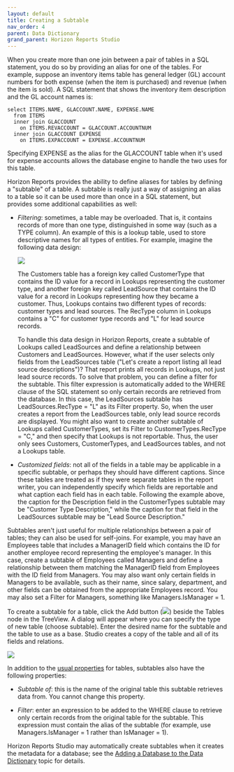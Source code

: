 ```yaml
---
layout: default
title: Creating a Subtable
nav_order: 4
parent: Data Dictionary
grand_parent: Horizon Reports Studio
---
```


When you create more than one join between a pair of tables in a SQL statement, you do so by providing an alias for one of the tables. For example, suppose an inventory items table has general ledger (GL) account numbers for both expense (when the item is purchased) and revenue (when the item is sold). A SQL statement that shows the inventory item description and the GL account names is:

    select ITEMS.NAME, GLACCOUNT.NAME, EXPENSE.NAME
      from ITEMS
      inner join GLACCOUNT
        on ITEMS.REVACCOUNT = GLACCOUNT.ACCOUNTNUM
      inner join GLACCOUNT EXPENSE
        on ITEMS.EXPACCOUNT = EXPENSE.ACCOUNTNUM

Specifying EXPENSE as the alias for the GLACCOUNT table when it's used for expense accounts allows the database engine to handle the two uses for this table.

Horizon Reports provides the ability to define aliases for tables by defining a "subtable" of a table. A subtable is really just a way of assigning an alias to a table so it can be used more than once in a SQL statement, but provides some additional capabilities as well:

* *Filtering*: sometimes, a table may be overloaded. That is, it contains records of more than one type, distinguished in some way (such as a TYPE column). An example of this is a lookup table, used to store descriptive names for all types of entities. For example, imagine the following data design:

    ![](images\subtableexample.gif)

    The Customers table has a foreign key called CustomerType that contains the ID value for a record in Lookups representing the customer type, and another foreign key called LeadSource that contains the ID value for a record in Lookups representing how they became a customer. Thus, Lookups contains two different types of records: customer types and lead sources. The RecType column in Lookups contains a "C" for customer type records and "L" for lead source records.

    To handle this data design in Horizon Reports, create a subtable of Lookups called LeadSources and define a relationship between Customers and LeadSources. However, what if the user selects only fields from the LeadSources table ("Let's create a report listing all lead source descriptions")? That report prints all records in Lookups, not just lead source records. To solve that problem, you can define a filter for the subtable. This filter expression is automatically added to the WHERE clause of the SQL statement so only certain records are retrieved from the database. In this case, the LeadSources subtable has LeadSources.RecType = "L" as its Filter property. So, when the user creates a report from the LeadSources table, only lead source records are displayed. You might also want to create another subtable of Lookups called CustomerTypes, set its Filter to CustomerTypes.RecType = "C," and then specify that Lookups is not reportable. Thus, the user only sees Customers, CustomerTypes, and LeadSources tables, and not a Lookups table.

* *Customized fields*: not all of the fields in a table may be applicable in a specific subtable, or perhaps they should have different captions. Since these tables are treated as if they were separate tables in the report writer, you can independently specify which fields are reportable and what caption each field has in each table. Following the example above, the caption for the Description field in the CustomerTypes subtable may be "Customer Type Description," while the caption for that field in the LeadSources subtable may be "Lead Source Description."

Subtables aren't just useful for multiple relationships between a pair of tables; they can also be used for self-joins. For example, you may have an Employees table that includes a ManagerID field which contains the ID for another employee record representing the employee's manager. In this case, create a subtable of Employees called Managers and define a relationship between them matching the ManagerID field from Employees with the ID field from Managers. You may also want only certain fields in Managers to be available, such as their name, since salary, department, and other fields can be obtained from the appropriate Employees record. You may also set a Filter for Managers, something like Managers.IsManager = 1.

To create a subtable for a table, click the Add button (![](images\addbutton.png)) beside the Tables node in the TreeView. A dialog will appear where you can specify the type of new table (choose subtable). Enter the desired name for the subtable and the table to use as a base. Studio creates a copy of the table and all of its fields and relations.

![](IMAGES\SUBTABLE.PNG)

In addition to the [usual properties](vfps://Topic/_0PR0RMH8X) for tables, subtables also have the following properties:

* *Subtable of*: this is the name of the original table this subtable retrieves data from. You cannot change this property. 

* *Filter*: enter an expression to be added to the WHERE clause to retrieve only certain records from the original table for the subtable. This expression must contain the alias of the subtable (for example, use Managers.IsManager = 1 rather than IsManager = 1).

Horizon Reports Studio may automatically create subtables when it creates the metadata for a database; see the [Adding a Database to the Data Dictionary](vfps://Topic/_0OV0UB5HW) topic for details.
